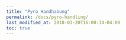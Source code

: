 ```yaml
---
title: "Pyro Handhabung"
permalink: /docs/pyro-handling/
last_modified_at: 2018-03-20T16:00:34-04:00
toc: true
---
```


